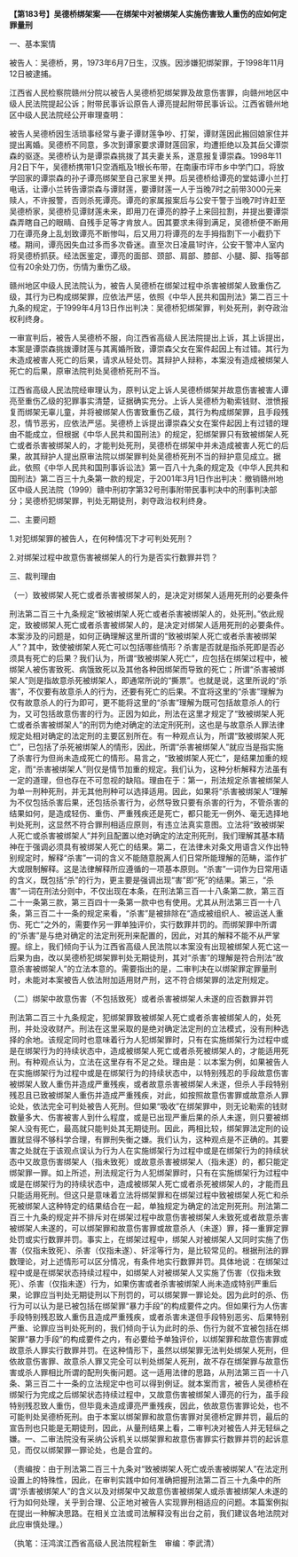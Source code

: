 **【第183号】吴德桥绑架案——在绑架中对被绑架人实施伤害致人重伤的应如何定罪量刑**

一、基本案情

被告人：吴德桥，男，1973年6月7日生，汉族。因涉嫌犯绑架罪，于1998年11月12日被逮捕。

江西省人民检察院赣州分院以被告人吴德桥犯绑架罪及故意伤害罪，向赣州地区中级人民法院提起公诉；附带民事诉讼原告人谭亮提起附带民事诉讼。江西省赣州地区中级人民法院经公开审理查明：

被告人吴德桥因生活琐事经常与妻子谭财莲争吵、打架，谭财莲因此搬回娘家住并提出离婚。吴德桥不同意，多次到谭家要求谭财莲回家，均遭拒绝以及其岳父谭崇森的驱逐。吴德桥认为是谭崇森挑拨了其夫妻关系，遂意报复谭崇森。1998年11月2日下午，吴德桥携带1只空酒瓶及1根长布带，在南康市坪市乡中学门口，将放学回家的谭崇森的孙子谭亮绑架至自己家里关押。后吴德桥给谭亮的堂姑谭小兰打电话，让谭小兰转告谭崇森与谭财莲，要谭财莲一人于当晚7时之前带3000元来赎人，不许报警，否则杀死谭亮。谭亮的家属报案后与公安干警于当晚7时许赶至吴德桥家，吴德桥见谭财莲未来，即用刀在谭亮的脖子上来回拉割，并提出要谭崇森弄瞎自己的眼睛、自残手足等才肯放人。因其要求未得到满足，吴德桥便不断用刀在谭亮身上乱划致谭亮不断惨叫，后又用刀将谭亮的左手拇指割下一小截扔下楼。期间，谭亮因失血过多而多次昏迷。直至次日凌晨1时许，公安干警冲人室内将吴德桥抓获。经法医鉴定，谭亮的面部、颈部、肩部、膝部、小腿、脚、指等部位有20余处刀伤，伤情为重伤乙级。

赣州地区中级人民法院认为，被告人吴德桥在绑架过程中杀害被绑架人致重伤乙级，其行为已构成绑架罪，应依法严惩，依照《中华人民共和国刑法》第二百三十九条的规定，于1999年4月13日作出判决：吴德桥犯绑架罪，判处死刑，剥夺政治权利终身。

一审宣判后，被告人吴德桥不服，向江西省高级人民法院提出上诉，其上诉提出，本案是谭崇森挑拨谭财莲与其离婚所致，谭崇森父女在案件起因上有过错。其行为未造成被害人死亡的后果，请求从轻处罚。其辩护人辩称，本案没有造成被绑架人死亡的后果，原审法院判处吴德桥死刑不当。

江西省高级人民法院经审理认为，原判认定上诉人吴德桥绑架并故意伤害被害人谭亮至重伤乙级的犯罪事实清楚，证据确实充分。上诉人吴德桥为勒索钱财、泄愤报复而绑架无辜儿童，并将被绑架人伤害致重伤乙级，其行为构成绑架罪，且手段残忍，情节恶劣，应依法严惩。吴德桥上诉提出谭崇森父女在案件起因上有过错的理由不能成立，但根据《中华人民共和国刑法》的规定，犯绑架罪只有致被绑架人死亡或者杀害被绑架人的，才能判处死刑，吴德桥在绑架中并未造成被害人死亡的后果，故其辩护人提出原审法院以绑架罪判处吴德桥死刑不当的辩护意见成立。据此，依照《中华人民共和国刑事诉讼法》第一百八十九条的规定及《中华人民共和国刑法》第二百三十九条第一款的规定，于2001年3月1日作出判决：撤销赣州地区中级人民法院（1999）赣中刑初字第32号刑事附带民事判决中的刑事判决部分；吴德桥犯绑架罪，判处无期徒刑，剥夺政治权利终身。

二、主要问题

1.对犯绑架罪的被告人，在何种情况下才可判处死刑？

2.对绑架过程中故意伤害被绑架人的行为是否实行数罪并罚？

三、裁判理由

（一）致被绑架人死亡或者杀害被绑架人的，是决定对绑架人适用死刑的必要条件

刑法第二百三十九条规定“致被绑架人死亡或者杀害被绑架人的，处死刑。”依此规定，致被绑架人死亡或者杀害被绑架人的，是决定对绑架人适用死刑的必要条件。本案涉及的问题是，如何正确理解这里所谓的“致被绑架人死亡或者杀害被绑架人”？其中，致使被绑架人死亡可以包括哪些情形？杀害是否就是指杀死即是否必须具有死亡的后果？我们认为，所谓“致被绑架人死亡”，应包括在绑架过程中，被绑架人被伤害致死、病饿致死以及其他各种因绑架而导致的死亡；所谓“杀害被绑架人”则是指故意杀死被绑架人，即通常所说的“撕票”。也就是说，这里所说的“杀害”，不仅要有故意杀人的行为，还要有死亡的后果。不宜将这里的“杀害”理解为仅有故意杀人的行为即可，更不能将这里的“杀害”理解为既可包括故意杀人的行为，又可包括故意伤害的行为。正因为如此，刑法在这里才规定了“致被绑架人死亡或者杀害被绑架人”的刑罚为绝对确定的法定刑死刑，这也是与故意杀人罪法律规定处相对确定的法定刑的主要区别所在。有一种观点认为，所谓“致被绑架人死亡”，已包括了杀死被绑架人的情形，因此，所谓“杀害被绑架人”就应当是指实施了杀害行为但尚未造成死亡的情形。易言之，“致被绑架人死亡”，是结果加重的规定，而“杀害被绑架人”则仅是情节加重的规定。我们认为，这种分析解释方法虽有一定的道理，但也存在不可忽视的缺陷。理由在于：第一，刑法规定杀害被绑架人为单一刑种死刑，并无其他刑种可以选择适用。因此，如果将“杀害被绑架人”理解为不仅包括杀害后果，还包括杀害行为，必然导致只要有杀害的行为，不管杀害的结果如何，是造成轻伤、重伤、严重残疾还是死亡，都只能无一例外、毫无选择地判处死刑，这显然不符合罪刑相适应原则，有违立法真实意图。立法将“致被绑架人死亡或杀害被绑架人”并列且配置以绝对确定的法定刑死刑，我们理解其基本精神在于强调必须具有被绑架人死亡的结果。第二，在法律未对条文用语含义作出特别规定时，解释“杀害”一词的含义不能随意脱离人们日常所能理解的范畴，滥作扩大或限制解释。这是法律解释所应遵循的一项基本原则。“杀害”一词作为日常用语的含义，既包括“杀”的行为，更主要是强调出现“害”即“死”的结果。第三，“杀害”一词在刑法分则中，不仅出现在本条，在刑法第三百一十八条第二款，第三百二十一条第三款，第三百四十一条第一款中也有使用。尤其从刑法第三百一十八条，第三百二十一条的规定来看，“杀害”是被排除在“造成被组织人、被运送人重伤、死亡”之外的，需要作另一罪单独评价，实行数罪并罚的。而绑架罪中所谓的“杀害”是与绝对确定的法定刑死刑来配置的，因此，对其的解释不能不从严掌握。综上，我们倾向于认为江西省高级人民法院以本案没有出现被绑架人死亡这一后果为由，改以吴德桥犯绑架罪判处无期徒刑，其对“杀害”的理解是符合刑法“故意杀害被绑架人”的立法本意的。需要指出的是，二审判决在以绑架罪定罪量刑时，未能对本案被告人依法附加适用财产刑，这不符合绑架罪的法定刑规定。

（二）绑架中故意伤害（不包括致死）或者杀害被绑架人未遂的应否数罪并罚

刑法第二百三十九条规定，犯绑架罪致被绑架人死亡或者杀害被绑架人的，处死刑，并处没收财产。刑法在这里采取的是绝对确定法定刑的立法模式，没有刑种选择的余地。该规定同时也意味着行为人犯绑架罪时，只有在实施绑架行为过程中或是在绑架行为的持续状态中，造成被绑架人死亡或者杀死被绑架人的，才能适用死刑。有种观点认为，立法在这里存有不足之处。理由是：以本案为例，如果被告人在实施绑架行为过程中或是在绑架行为的持续状态中，以特别残忍的手段故意伤害被绑架人致人重伤并造成严重残疾，或者故意杀害被绑架人未遂，但杀人手段特别残忍且已致被绑架人重伤并造成严重残疾，对此，如按照故意伤害罪或故意杀人罪论处，依法完全可判处被告人死刑。但如果“吸收”在绑架罪中，则无论勒索的钱财数量多大、伤害被害人到什么程度，或是已出现严重后果的杀人未遂，则只要被绑架人没有死亡，最高就只能判处其无期徒刑。因此，两相比较，绑架罪法定刑的设置就显得不够科学合理，有罪刑失衡之嫌。我们认为，这种观点是不正确的。其要害之处就在于该观点误认为行为人在实施绑架行为过程中或是在绑架行为的持续状态中又故意伤害绑架人（指未致死）或故意杀害被绑架人（指未遂）的，都只能定绑架罪一罪。如上所述，刑法规定行为人犯绑架罪时，只有在实施绑架行为过程中或是在绑架行为的持续状态中，造成被绑架人死亡或者杀死被绑架人的，才能而且只能适用死刑。但这只是意味着立法将绑架罪和在绑架过程中致被绑架人死亡和杀死被绑架人这种特定的结果结合在一起，单独规定为确定的法定刑死刑。刑法第二百三十九条的规定并不排斥对在绑架过程中故意伤害被绑架人未致死或者故意杀害被绑架人未遂的，可以绑架罪和故意伤害罪或故意杀人（未遂）罪，择一重罪定罪处罚或实行数罪并罚。事实上，在绑架过程中，绑架人对被绑架人又同时实施了伤害（仅指未致死）、杀害（仅指未遂）、奸淫等行为，是比较常见的。根据刑法的罪数理论，对上述情形可以区分情况，有条件地实行数罪并罚。具体地说：在绑架过程中或是在绑架状态持续过程中，如绑架人对被绑架人又实施了伤害（仅指未致死）、杀害（仅指未遂）行为，如果伤害或者杀害被绑架人尚未造成特别严重后果，论罪应当判处无期徒刑以下刑罚的，可以绑架罪一罪论处。因为此时的杀、伤行为可以认为是已被包括在绑架罪“暴力手段”的构成要件之内。但如果行为人伤害手段特别残忍致人重伤且造成严重残疾，或者杀害未遂但手段特别恶劣、后果特别严重、论罪应当判处死刑的，我们倾向于认为此时的杀、伤行为就不宜被包括在绑架罪“暴力手段”的构成要件之内，有必要给予单独评价，以绑架罪和故意伤害罪或故意杀人罪实行数罪并罚。在这种情形下，虽然以绑架罪无法判处绑架人死刑，但依故意伤害罪、故意杀人罪又完全可以判处绑架人死刑，故不存在绑架罪与故意伤害或杀人罪相比所谓的配刑失衡问题。这一适用法律的思路，从刑法第三百一十八条、第三百二十一条的立法规定中也可以得到例证。就本案而言，被告人吴德桥在绑架行为完成之后绑架状态持续过程中，又故意伤害被绑架人谭亮的行为，虽手段特别残忍致人重伤，但毕竟未造成谭亮严重残疾，因此，依故意伤害罪论处，也不可能判处吴德桥死刑。由于本案以绑架罪和故意伤害罪对吴德桥定罪并罚，最后的宣告刑也只能是无期徒刑，因此，从量刑结果上看，二审判决对被告人并无轻纵之嫌。一、二审法院没有采纳公诉机关以绑架罪和故意伤害罪实行数罪并罚的起诉意见，而仅以绑架罪一罪论处，也是合宜的。

（责编按：由于刑法第二百三十九条对“致被绑架人死亡或杀害被绑架人”在法定刑设置上的特殊性，因此，在审判实践中如何准确把握刑法第二百三十九条中的所谓“杀害被绑架人”的含义以及对绑架中又故意伤害被绑架人或杀害被绑架人未遂的行为如何处理，关乎到合理、公正地对被告人实现罪刑相适应的问题。本篇案例拟在提出一种解决思路。在相关立法或司法解释没有出台之前，我们建议各地法院对此应审慎处理。）

（执笔：汪鸿滨江西省高级人民法院程新生　审编：李武清）